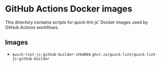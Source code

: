 # GitHub Actions Docker images

This directory contains scripts for quick-lint-js' Docker images used by GitHub
Actions workflows.

## Images

* `quick-lint-js-github-builder`: creates
  `ghcr.io/quick-lint/quick-lint-js-github-builder`
